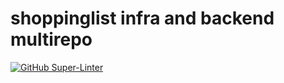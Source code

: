# shoppinglist infra and backend multirepo

[![GitHub Super-Linter](https://github.com/plan-buy-eat/shoppinglist/actions/workflows/linter.yaml/badge.svg?event=pull_request)](https://github.com/marketplace/actions/super-linter)